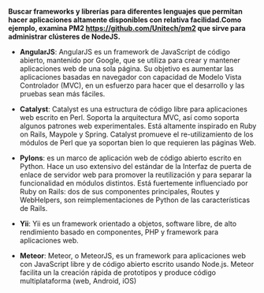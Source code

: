 **Buscar frameworks y librerías para diferentes lenguajes que permitan hacer aplicaciones altamente disponibles con relativa facilidad.Como ejemplo, examina PM2 https://github.com/Unitech/pm2 que sirve para administrar clústeres de NodeJS.**

  - **AngularJS**: AngularJS es un framework de JavaScript de código abierto, mantenido por Google, que se utiliza para crear y mantener aplicaciones web de una sola página. Su objetivo es aumentar las aplicaciones basadas en navegador con capacidad de Modelo Vista Controlador (MVC), en un esfuerzo para hacer que el desarrollo y las pruebas sean más fáciles.

  - **Catalyst**: Catalyst es una estructura de código libre para aplicaciones web escrito en Perl. Soporta la arquitectura MVC, así como soporta algunos patrones web experimentales. Está altamente inspirado en Ruby on Rails, Maypole y Spring.
Catalyst promueve el re-utilizamiento de los módulos de Perl que ya soportan bien lo que requieren las páginas Web.

  - **Pylons**: es un marco de aplicación web de código abierto escrito en Python. Hace un uso extensivo del estándar de la Interfaz de puerta de enlace de servidor web para promover la reutilización y para separar la funcionalidad en módulos distintos. Está fuertemente influenciado por Ruby on Rails: dos de sus componentes principales, Routes y WebHelpers, son reimplementaciones de Python de las características de Rails.

  - **Yii**: Yii es un framework orientado a objetos, software libre, de alto rendimiento basado en componentes, PHP y framework para aplicaciones web.

  - **Meteor**: Meteor, o MeteorJS, es un framework para aplicaciones web con JavaScript libre y de código abierto escrito usando Node.js. Meteor facilita un la creación rápida de prototipos y produce código multiplataforma (web, Android, iOS)
